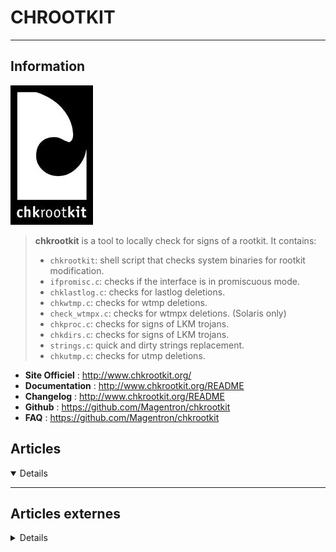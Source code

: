 # CHROOTKIT
---

## <i class="fa-solid fa-hashtag"></i> Information

![Logo](../../_media/apps/chrootkit/chkrootkit-logo.jpg ':size=x250 :no-zoom')


> <i class="fa-solid fa-quote-left"></i> **chkrootkit** is a tool to locally check for signs of a rootkit. It contains:
> 
> - `chkrootkit`: shell script that checks system binaries for rootkit modification.
> - `ifpromisc.c`: checks if the interface is in promiscuous mode.
> - `chklastlog.c`: checks for lastlog deletions.
> - `chkwtmp.c`: checks for wtmp deletions.
> - `check_wtmpx.c`: checks for wtmpx deletions. (Solaris only)
> - `chkproc.c`: checks for signs of LKM trojans.
> - `chkdirs.c`: checks for signs of LKM trojans.
> - `strings.c`: quick and dirty strings replacement.
> - `chkutmp.c`: checks for utmp deletions. <i class="fa-solid fa-quote-left fa-rotate-180"></i>


- <i class="fa-solid fa-globe"></i> **Site Officiel** : http://www.chkrootkit.org/
- <i class="fa-solid fa-book"></i> **Documentation** : http://www.chkrootkit.org/README
- <i class="fa-solid fa-file-circle-question"></i> **Changelog** : http://www.chkrootkit.org/README
- <i class="fa-brands fa-github"></i> **Github** : https://github.com/Magentron/chkrootkit
- <i class="far fa-question-circle"></i> **FAQ** : https://github.com/Magentron/chkrootkit


## <i class="fa-regular fa-newspaper"></i> Articles

<details open>

</details>

---

## <i class="fa-solid fa-glasses"></i> Articles externes

<details>

- [How to Install CHKROOTKIT on Ubuntu 18.04/Centos 7](https://linoxide.com/linux-how-to/install-chkrootkit-linux/)

</details>

